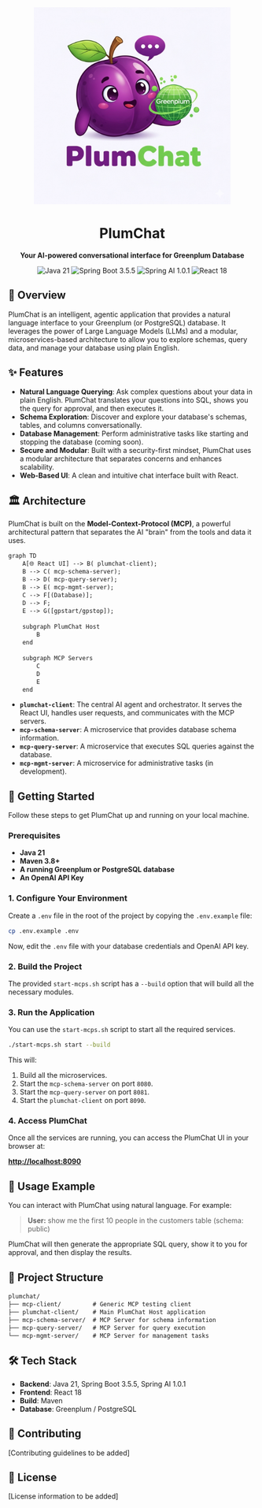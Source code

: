 <div align="center">
  <img src="assets/logo.png" alt="PlumChat Logo" width="400"/>
  <h1>PlumChat</h1>
  <p><strong>Your AI-powered conversational interface for Greenplum Database</strong></p>
  <p>
    <img src="https://img.shields.io/badge/Java-21-blue.svg" alt="Java 21">
    <img src="https://img.shields.io/badge/Spring%20Boot-3.5.5-brightgreen.svg" alt="Spring Boot 3.5.5">
    <img src="https://img.shields.io/badge/Spring%20AI-1.0.1-blueviolet.svg" alt="Spring AI 1.0.1">
    <img src="https://img.shields.io/badge/React-18-blue.svg" alt="React 18">
  </p>
</div>

## 🚀 Overview

PlumChat is an intelligent, agentic application that provides a natural language interface to your Greenplum (or PostgreSQL) database. It leverages the power of Large Language Models (LLMs) and a modular, microservices-based architecture to allow you to explore schemas, query data, and manage your database using plain English.

## ✨ Features

*   **Natural Language Querying**: Ask complex questions about your data in plain English. PlumChat translates your questions into SQL, shows you the query for approval, and then executes it.
*   **Schema Exploration**: Discover and explore your database's schemas, tables, and columns conversationally.
*   **Database Management**: Perform administrative tasks like starting and stopping the database (coming soon).
*   **Secure and Modular**: Built with a security-first mindset, PlumChat uses a modular architecture that separates concerns and enhances scalability.
*   **Web-Based UI**: A clean and intuitive chat interface built with React.

## 🏛️ Architecture

PlumChat is built on the **Model-Context-Protocol (MCP)**, a powerful architectural pattern that separates the AI "brain" from the tools and data it uses.

```mermaid
graph TD
    A[🌐 React UI] --> B( plumchat-client);
    B --> C( mcp-schema-server);
    B --> D( mcp-query-server);
    B --> E( mcp-mgmt-server);
    C --> F[(Database)];
    D --> F;
    E --> G([gpstart/gpstop]);

    subgraph PlumChat Host
        B
    end

    subgraph MCP Servers
        C
        D
        E
    end
```

*   **`plumchat-client`**: The central AI agent and orchestrator. It serves the React UI, handles user requests, and communicates with the MCP servers.
*   **`mcp-schema-server`**: A microservice that provides database schema information.
*   **`mcp-query-server`**: A microservice that executes SQL queries against the database.
*   **`mcp-mgmt-server`**: A microservice for administrative tasks (in development).

## 🏁 Getting Started

Follow these steps to get PlumChat up and running on your local machine.

### Prerequisites

*   **Java 21**
*   **Maven 3.8+**
*   **A running Greenplum or PostgreSQL database**
*   **An OpenAI API Key**

### 1. Configure Your Environment

Create a `.env` file in the root of the project by copying the `.env.example` file:

```bash
cp .env.example .env
```

Now, edit the `.env` file with your database credentials and OpenAI API key.

### 2. Build the Project

The provided `start-mcps.sh` script has a `--build` option that will build all the necessary modules.

### 3. Run the Application

You can use the `start-mcps.sh` script to start all the required services.

```bash
./start-mcps.sh start --build
```

This will:
1.  Build all the microservices.
2.  Start the `mcp-schema-server` on port `8080`.
3.  Start the `mcp-query-server` on port `8081`.
4.  Start the `plumchat-client` on port `8090`.

### 4. Access PlumChat

Once all the services are running, you can access the PlumChat UI in your browser at:

**[http://localhost:8090](http://localhost:8090)**

## 💬 Usage Example

You can interact with PlumChat using natural language. For example:

> **User:** show me the first 10 people in the customers table (schema: public)

PlumChat will then generate the appropriate SQL query, show it to you for approval, and then display the results.

## 📂 Project Structure

```
plumchat/
├── mcp-client/         # Generic MCP testing client
├── plumchat-client/    # Main PlumChat Host application
├── mcp-schema-server/  # MCP Server for schema information
├── mcp-query-server/   # MCP Server for query execution
└── mcp-mgmt-server/    # MCP Server for management tasks
```

## 🛠️ Tech Stack

*   **Backend**: Java 21, Spring Boot 3.5.5, Spring AI 1.0.1
*   **Frontend**: React 18
*   **Build**: Maven
*   **Database**: Greenplum / PostgreSQL

## 🙌 Contributing

[Contributing guidelines to be added]

## 📄 License

[License information to be added]